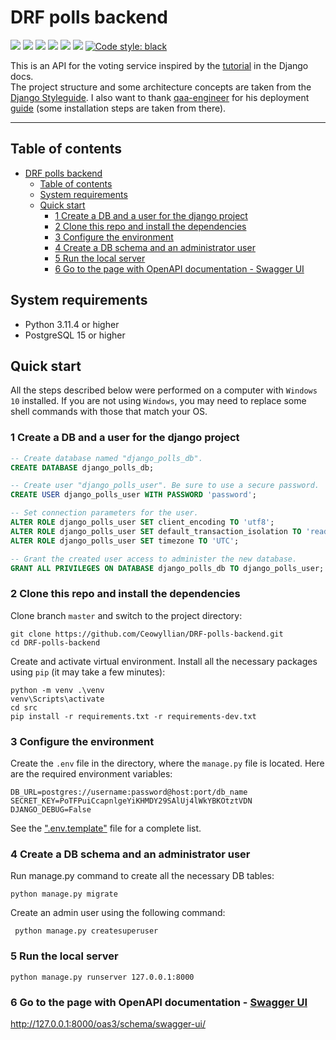 # DRF polls backend

[![](https://github.com/Ceowyllian/DRF-polls-backend/actions/workflows/django.yml/badge.svg)](https://github.com/Ceowyllian/DRF-polls-backend/actions/workflows/django.yml)
[![](https://github.com/Ceowyllian/DRF-polls-backend/actions/workflows/check-commit-message.yml/badge.svg)](https://github.com/Ceowyllian/DRF-polls-backend/actions/workflows/check-commit-message.yml)
[![](https://codecov.io/gh/Ceowyllian/DRF-polls-backend/branch/master/graph/badge.svg?token=DDAU4GIT09)](https://codecov.io/gh/Ceowyllian/DRF-polls-backend)
[![](https://img.shields.io/github/license/Ceowyllian/DRF-polls-backend?color=blue&label=License)](https://github.com/Ceowyllian/DRF-polls-backend/blob/master/LICENSE)
[![](https://img.shields.io/github/pipenv/locked/dependency-version/Ceowyllian/DRF-polls-backend/django?label=Django)](https://www.djangoproject.com)
[![](https://img.shields.io/github/pipenv/locked/dependency-version/Ceowyllian/DRF-polls-backend/djangorestframework?label=REST+Framework)](https://www.django-rest-framework.org/)
[![Code style: black](https://img.shields.io/badge/code%20style-black-000000.svg?label=Code+style)](https://github.com/psf/black)

This is an API for the voting service inspired by
the [tutorial](https://docs.djangoproject.com/en/4.1/intro/tutorial01/) in the Django docs.  
The project structure and some architecture concepts are taken from
the [Django Styleguide](https://github.com/HackSoftware/Django-Styleguide).
I also want to thank [qaa-engineer](https://github.com/qaa-engineer/) for his deployment
[guide](https://github.com/qaa-engineer/deploy-django) (some installation steps are taken from there).
___

## Table of contents

<!-- TOC -->
* [DRF polls backend](#drf-polls-backend)
  * [Table of contents](#table-of-contents)
  * [System requirements](#system-requirements)
  * [Quick start](#quick-start)
    * [1 Create a DB and a user for the django project](#1-create-a-db-and-a-user-for-the-django-project)
    * [2 Clone this repo and install the dependencies](#2-clone-this-repo-and-install-the-dependencies)
    * [3 Configure the environment](#3-configure-the-environment)
    * [4 Create a DB schema and an administrator user](#4-create-a-db-schema-and-an-administrator-user)
    * [5 Run the local server](#5-run-the-local-server)
    * [6 Go to the page with OpenAPI documentation - Swagger UI](#6-go-to-the-page-with-openapi-documentation---swagger-ui)
<!-- TOC -->

## System requirements

- Python 3.11.4 or higher
- PostgreSQL 15 or higher

## Quick start

All the steps described below were performed on a computer with `Windows 10` installed. If you are not using `Windows`,
you may need to replace some shell commands with those that match your OS.

### 1 Create a DB and a user for the django project

```sql
-- Create database named "django_polls_db".
CREATE DATABASE django_polls_db;

-- Create user "django_polls_user". Be sure to use a secure password.
CREATE USER django_polls_user WITH PASSWORD 'password';

-- Set connection parameters for the user.
ALTER ROLE django_polls_user SET client_encoding TO 'utf8';
ALTER ROLE django_polls_user SET default_transaction_isolation TO 'read committed';
ALTER ROLE django_polls_user SET timezone TO 'UTC';

-- Grant the created user access to administer the new database.
GRANT ALL PRIVILEGES ON DATABASE django_polls_db TO django_polls_user;
```

### 2 Clone this repo and install the dependencies

Clone branch `master` and switch to the project directory:

```shell
git clone https://github.com/Ceowyllian/DRF-polls-backend.git
cd DRF-polls-backend
```

Create and activate virtual environment. Install all the necessary packages using `pip` (it may take a few minutes):

```shell
python -m venv .\venv
venv\Scripts\activate
cd src
pip install -r requirements.txt -r requirements-dev.txt
```

### 3 Configure the environment
Create the `.env` file in the directory, where the `manage.py` file is
located. Here are the required environment variables:

```dotenv
DB_URL=postgres://username:password@host:port/db_name
SECRET_KEY=PoTFPuiCcapnlgeYiKHMDY29SAlUj4lWkYBKOtztVDN
DJANGO_DEBUG=False
```

See the [".env.template"](/src/.env.template) file for a complete list.

### 4 Create a DB schema and an administrator user

Run manage.py command to create all the necessary DB tables:

```shell
python manage.py migrate
```

Create an admin user using the following command:
```shell
 python manage.py createsuperuser
```

### 5 Run the local server

```shell
python manage.py runserver 127.0.0.1:8000
```

### 6 Go to the page with OpenAPI documentation - [Swagger UI](http://127.0.0.1:8000/oas3/schema/swagger-ui/)

http://127.0.0.1:8000/oas3/schema/swagger-ui/
